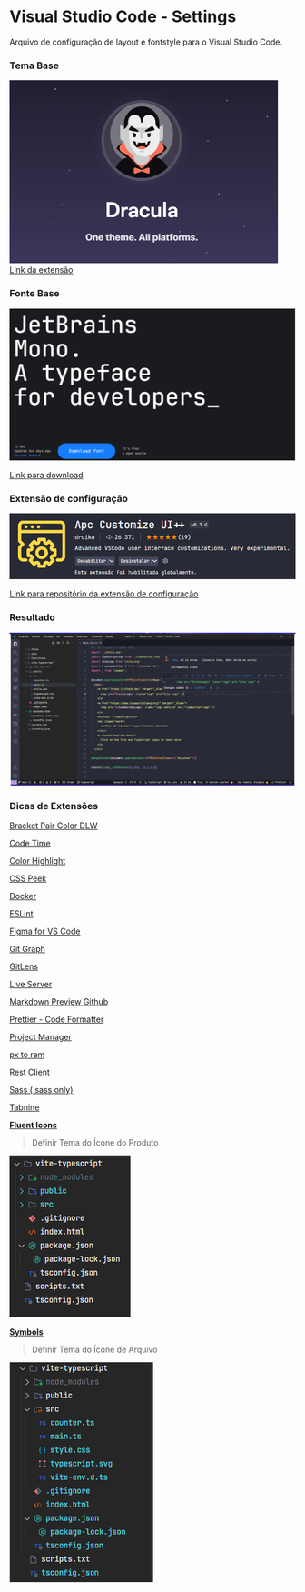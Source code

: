 # Visual Studio Code - Settings

Arquivo de configuração de layout e fontstyle para o Visual Studio Code.

### Tema Base

![DraculaOfficial](https://github.com/ocesar9/vscode-settings/blob/main/pictures/DraculaTheme.png)
[Link da extensão](https://draculatheme.com/visual-studio-code)

### Fonte Base

![JetBrainsMono](https://github.com/ocesar9/vscode-settings/blob/main/pictures/JetBrainMonoFontStyle.png)

[Link para download](https://www.jetbrains.com/lp/mono/)

### Extensão de configuração

![APCExtension](https://github.com/ocesar9/vscode-settings/blob/main/pictures/APCExtension.png)

[Link para repositório da extensão de configuração](https://github.com/drcika/apc-extension) 

### Resultado

![result](https://github.com/ocesar9/vscode-settings/blob/main/pictures/result.png)

### Dicas de Extensôes

[Bracket Pair Color DLW](https://marketplace.visualstudio.com/items?itemName=BracketPairColorDLW.bracket-pair-color-dlw)

[Code Time](https://marketplace.visualstudio.com/items?itemName=softwaredotcom.swdc-vscode)

[Color Highlight](https://marketplace.visualstudio.com/items?itemName=naumovs.color-highlight)

[CSS Peek](https://marketplace.visualstudio.com/items?itemName=pranaygp.vscode-css-peek)

[Docker](https://marketplace.visualstudio.com/items?itemName=ms-azuretools.vscode-docker)

[ESLint](https://marketplace.visualstudio.com/items?itemName=dbaeumer.vscode-eslint)

[Figma for VS Code](https://marketplace.visualstudio.com/items?itemName=figma.figma-vscode-extension)

[Git Graph](https://marketplace.visualstudio.com/items?itemName=mhutchie.git-graph)

[GitLens](https://marketplace.visualstudio.com/items?itemName=eamodio.gitlens)

[Live Server](https://marketplace.visualstudio.com/items?itemName=ritwickdey.LiveServer)

[Markdown Preview Github](https://marketplace.visualstudio.com/items?itemName=bierner.markdown-preview-github-styles)

[Prettier - Code Formatter](https://marketplace.visualstudio.com/items?itemName=esbenp.prettier-vscode)

[Project Manager](https://marketplace.visualstudio.com/items?itemName=alefragnani.project-manager)

[px to rem](https://marketplace.visualstudio.com/items?itemName=sainoba.px-to-rem)

[Rest Client](https://marketplace.visualstudio.com/items?itemName=humao.rest-client)

[Sass (.sass only)](https://marketplace.visualstudio.com/items?itemName=Syler.sass-indented)

[Tabnine](https://marketplace.visualstudio.com/items?itemName=TabNine.tabnine-vscode)

[**Fluent Icons**](https://marketplace.visualstudio.com/items?itemName=miguelsolorio.fluent-icons)

> Definir Tema do Ícone do Produto

![FluentIcons](https://github.com/ocesar9/vscode-settings/blob/main/pictures/FluentIcons.png)

[**Symbols**](https://marketplace.visualstudio.com/items?itemName=miguelsolorio.symbols)

> Definir Tema do Ícone de Arquivo

![Symbols](https://github.com/ocesar9/vscode-settings/blob/main/pictures/Symbols.png)
